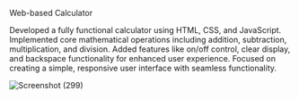 Web-based Calculator

Developed a fully functional calculator using HTML, CSS, and JavaScript.
Implemented core mathematical operations including addition, subtraction, multiplication, and division.
Added features like on/off control, clear display, and backspace functionality for enhanced user experience.
Focused on creating a simple, responsive user interface with seamless functionality.

![Screenshot (299)](https://github.com/user-attachments/assets/f4351fae-cbee-4281-a500-689d333fe959)
